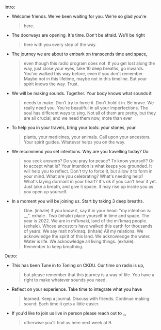 Intro:

-   Welcome friends. We've been waiting for you. We're so glad you're
    > here.

-   The doorways are opening. It's time. Don't be afraid. We'll be right
    > here with you every step of the way.

-   The journey we are about to embark on transcends time and space,
    > even though this radio program does not. If you get lost along the
    > way, just close your eyes, take 10 deep breaths, go inwards.
    > You've walked this way before, even if you don't remember. Maybe
    > not in this lifetime, maybe not in this timeline. But your spirit
    > knows the way. Trust.

-   We will be making sounds. Together. Your body knows what sounds it
    > needs to make. Don't try to force it. Don't hold it in. Be brave.
    > We really need you. You're beautiful in all your imperfections.
    > The soul has different ways to sing. Not all of them are pretty,
    > but they are all crucial, and we need them now, more than ever

-   To help you in your travels, bring your tools: your stones, your
    > plants, your medicines, your animals. Call upon your ancestors.
    > Your spirit guides. Whatever helps you on the way.

-   We recommend you set intentions. Why are you travelling today? Do
    > you seek answers? Do you pray for peace? To know yourself? Or to
    > accept what is? Your intention is what keeps you grounded. It will
    > help you to reflect. Don't try to force it, but allow it to form
    > in your mind. What are you celebrating? What's needing help?
    > What's laying dormant in your heart? It's ok if you can't hear it
    > yet. Just take a breath, and give it space. It may rise up inside
    > you as you open up yourself.

-   In a moment you will be joining us. Start by taking 3 deep breaths.
    > One. (inhale) If you know it, say it in your head: "my intention
    > is: \_\_". exhale . Two (inhale) place yourself in time and space.
    > The year is 2022. We are in mi'kmaki, land of the mi'kmaq people.
    > (exhale). Whose ancestors have walked this earth for thousands of
    > years. We say msit no\'kmaq. (inhale) All my relations. We
    > acknowledge the spirit of this land. We acknowledge the water.
    > Water is life. We acknowledge all living things. (exhale).
    > Remember to keep breathing.

Outro:

-   This has been Tune in to Toning on CKDU. Our time on radio is up,
    > but please remember that this journey is a way of life. You have a
    > right to make whatever sounds you need.

-   Reflect on your experience. Take time to integrate what you have
    > learned. Keep a journal. Discuss with friends. Continue making
    > sound. Each time it gets a little easier.

-   If you'd like to join us live in person please reach out to \_,
    > otherwise you'll find us here next week at 9.
